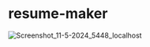 # resume-maker
![Screenshot_11-5-2024_5448_localhost](https://github.com/arjunapn99/resume-maker/assets/160587595/8191524c-ef03-4413-a67e-32f322a32987)
